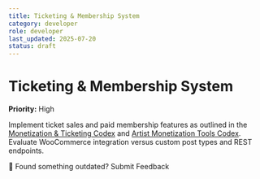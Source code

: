 ```yaml
---
title: Ticketing & Membership System
category: developer
role: developer
last_updated: 2025-07-20
status: draft
---
```

# Ticketing & Membership System

**Priority:** High

Implement ticket sales and paid membership features as outlined in the [Monetization & Ticketing Codex](../monetization-ticketing-codex.md) and [Artist Monetization Tools Codex](../artist-monetization-tools-codex.md). Evaluate WooCommerce integration versus custom post types and REST endpoints.

💬 Found something outdated? Submit Feedback
